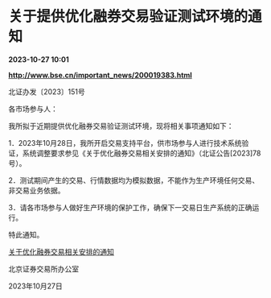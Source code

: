 # 关于提供优化融券交易验证测试环境的通知

**2023-10-27 10:01**

**http://www.bse.cn/important_news/200019383.html**

  

北证办发〔2023〕151号

各市场参与人：

我所拟于近期提供优化融券交易验证测试环境，现将相关事项通知如下：

1．2023年10月28日，我所开启交易支持平台，供市场参与人进行技术系统验证，系统调整要求参见《关于优化融券交易相关安排的通知》（北证公告\[2023\]78号）。

2．测试期间产生的交易、行情数据均为模拟数据，不能作为生产环境任何交易、非交易业务依据。

3．请各市场参与人做好生产环境的保护工作，确保下一交易日生产系统的正确运行。

特此通知。

  

[关于优化融券交易相关安排的通知](https://www.bse.cn/jygl_list/200019125.html) 

  

北京证券交易所办公室

2023年10月27日